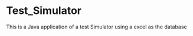 Test_Simulator
==============

This is a Java application of a test Simulator using a excel as the database
